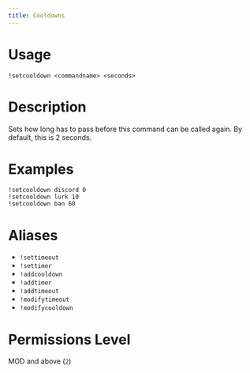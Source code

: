 ```yaml
---
title: Cooldowns
---
```


# Usage

```
!setcooldown <commandname> <seconds>
```

# Description

Sets how long has to pass before this command can be called again. By default, this is 2 seconds.

# Examples

```
!setcooldown discord 0
!setcooldown lurk 10
!setcooldown ban 60
```

# Aliases

 - `!settimeout`
 - `!settimer`
 - `!addcooldown`
 - `!addtimer`
 - `!addtimeout`
 - `!modifytimeout`
 - `!modifycooldown`

# Permissions Level

MOD and above (`2`)
